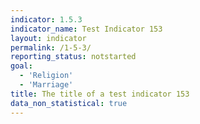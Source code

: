 ```yaml
---
indicator: 1.5.3
indicator_name: Test Indicator 153
layout: indicator
permalink: /1-5-3/
reporting_status: notstarted
goal: 
  - 'Religion'
  - 'Marriage'
title: The title of a test indicator 153
data_non_statistical: true
---
```

